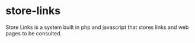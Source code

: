 # store-links
Store Links is a system built in php and javascript that stores links and web pages to be consulted.
